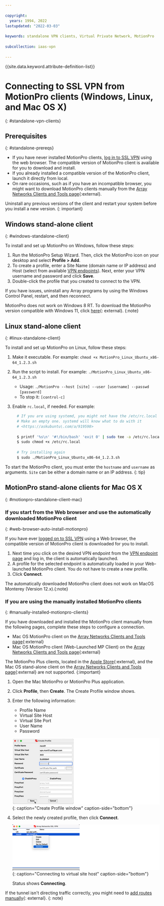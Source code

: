 ```yaml
---

copyright:
  years: 1994, 2022
lastupdated: "2022-03-03"

keywords: standalone VPN clients, Virtual Private Network, MotionPro

subcollection: iaas-vpn

---
```


{{site.data.keyword.attribute-definition-list}}

# Connecting to SSL VPN from MotionPro clients (Windows, Linux, and Mac OS X)
{: #standalone-vpn-clients}

## Prerequisites
{: #standalone-prereqs}

* If you have never installed MotionPro clients, [log in to SSL VPN](/docs/iaas-vpn?topic=iaas-vpn-getting-started#login-to-the-vpn) using the web browser. The compatible version of MotionPro client is available for you to download and install.
* If you already installed a compatible version of the MotionPro client, launch it directly from local.  
* On rare occasions, such as if you have an incompatible browser, you might want to download MotionPro clients manually from the [Array Networks Clients and Tools page](https://support.arraynetworks.net/prx/001/http/supportportal.arraynetworks.net/downloads/downloads.html){:external}. 

Uninstall any previous versions of the client and restart your system before you install a new version.
{: important}

## Windows stand-alone client
{: #windows-standalone-client}

To install and set up MotionPro on Windows, follow these steps:

1. Run the MotionPro Setup Wizard. Then, click the MotionPro icon on your desktop and select **Profile > Add**.
1. To create a profile, enter a Site Name (domain name or IP address) and Host (select from available [VPN endpoints](/docs/iaas-vpn?topic=iaas-vpn-available-vpn-endpoints)). Next, enter your VPN username and password and click **Save**.
1. Double-click the profile that you created to connect to the VPN.

If you have issues, uninstall any Array programs by using the Windows Control Panel, restart, and then reconnect.

   MotionPro does not work on Windows 8 RT. To download the MotionPro version compatible with Windows 11, click [here](https://support.arraynetworks.net/prx/000/http/supportportal.arraynetworks.net/downloads/motionpro/Windows/Win11/MotionProSetup_win11.zip){: external}.
   {:note}

## Linux stand-alone client
{: #linux-standalone-client}

To install and set up MotionPro on Linux, follow these steps:

1. Make it executable. For example: `chmod +x MotionPro_Linux_Ubuntu_x86-64_1.2.3.sh`
1. Run the script to install. For example: `./MotionPro_Linux_Ubuntu_x86-64_1.2.3.sh`

   * Usage:  `./MotionPro --host [site] --user [username] --passwd [password]`
   * To stop it:  `[control-c]`

1. Enable `rc.local`, if needed. For example:

   ```sh 
     # If you are using systemd, you might not have the /etc/rc.local file, and you will get an "Auto start script file was not found in system!" error.
     # Make an empty one. systemd will know what to do with it
     # <https://askubuntu\.com/a/919598>

     $ printf '%s\n' '#!/bin/bash' 'exit 0' | sudo tee -a /etc/rc.local
     $ sudo chmod +x /etc/rc.local

     # Try installing again
     $ sudo ./MotionPro_Linux_Ubuntu_x86-64_1.2.3.sh
   ```      

To start the MotionPro client, you must enter the `hostname` and `username` as arguments. `Site` can be either a domain name or an IP address.
{: tip}

## MotionPro stand-alone clients for Mac OS X
{: #motionpro-standalone-client-mac}

### If you start from the Web browser and use the automatically downloaded MotionPro client
{: #web-browser-auto-install-motionpro}

If you have ever [logged on to SSL VPN](/docs/iaas-vpn?topic=iaas-vpn-getting-started#login-to-the-vpn) using a Web browser, the compatible version of MotionPro client is downloaded for you to install.

1. Next time you click on the desired VPN endpoint from the [VPN endpoint page](https://www.ibm.com/cloud/vpn-access) and log in, the client is automatically launched. 
2. A profile for the selected endpoint is automatically loaded in your Web-launched MotionPro client. You do not have to create a new profile.
3. Click **Connect**.

The automatically downloaded MotionPro client does not work on MacOS Monterey (Version 12.x).{:note}


### If you are using the manually installed MotionPro clients
{: #manually-installed-motionpro-clients}

If you have downloaded and installed the MotionPro client manually from the following pages, complete these steps to configure a connection.

* Mac OS MotionPro client on the [Array Networks Clients and Tools page](https://support.arraynetworks.net/prx/001/http/supportportal.arraynetworks.net/downloads/downloads.html){:external}
* Mac OS MotionPro client (Web-Launched MP Client) on the [Array Networks Clients and Tools page](https://support.arraynetworks.net/prx/001/http/supportportal.arraynetworks.net/downloads/downloads.html){:external}

The MotionPro Plus clients, located in the [Apple Store](https://apps.apple.com/us/app/motionpro-plus/id1218085720?mt=12){:external}, and the Mac OS stand-alone client on the [Array Networks Clients and Tools page](https://support.arraynetworks.net/prx/001/http/supportportal.arraynetworks.net/downloads/downloads.html){:external} are not supported. 
{:important}

1. Open the Mac MotionPro or MotionPro Plus application.
1. Click **Profile**, then **Create**. The Create Profile window shows.
1. Enter the following information:
   * Profile Name
   * Virtual Site Host
   * Virtual Site Port
   * User Name
   * Password

   ![Create Profile window](images/mac-standalone.png){: caption="Create Profile window" caption-side="bottom"}
   
1. Select the newly created profile, then click **Connect**. 

   ![Connecting to virtual site host](images/mac-standalone-connect.png){: caption="Connecting to virtual site host" caption-side="bottom"}

   Status shows **Connecting**. 
 
If the tunnel isn't directing traffic correctly, you might need to [add routes manually](https://discussions.apple.com/thread/2735376){: external}.
{: note}
